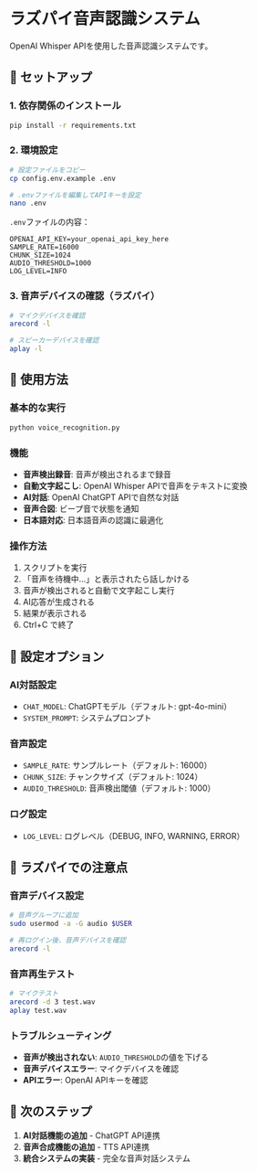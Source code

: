 # ラズパイ音声認識システム

OpenAI Whisper APIを使用した音声認識システムです。

## 🚀 セットアップ

### 1. 依存関係のインストール
```bash
pip install -r requirements.txt
```

### 2. 環境設定
```bash
# 設定ファイルをコピー
cp config.env.example .env

# .envファイルを編集してAPIキーを設定
nano .env
```

`.env`ファイルの内容：
```
OPENAI_API_KEY=your_openai_api_key_here
SAMPLE_RATE=16000
CHUNK_SIZE=1024
AUDIO_THRESHOLD=1000
LOG_LEVEL=INFO
```

### 3. 音声デバイスの確認（ラズパイ）
```bash
# マイクデバイスを確認
arecord -l

# スピーカーデバイスを確認
aplay -l
```

## 🎤 使用方法

### 基本的な実行
```bash
python voice_recognition.py
```

### 機能
- **音声検出録音**: 音声が検出されるまで録音
- **自動文字起こし**: OpenAI Whisper APIで音声をテキストに変換
- **AI対話**: OpenAI ChatGPT APIで自然な対話
- **音声合図**: ビープ音で状態を通知
- **日本語対応**: 日本語音声の認識に最適化

### 操作方法
1. スクリプトを実行
2. 「音声を待機中...」と表示されたら話しかける
3. 音声が検出されると自動で文字起こし実行
4. AI応答が生成される
5. 結果が表示される
6. Ctrl+C で終了

## 🔧 設定オプション

### AI対話設定
- `CHAT_MODEL`: ChatGPTモデル（デフォルト: gpt-4o-mini）
- `SYSTEM_PROMPT`: システムプロンプト

### 音声設定
- `SAMPLE_RATE`: サンプルレート（デフォルト: 16000）
- `CHUNK_SIZE`: チャンクサイズ（デフォルト: 1024）
- `AUDIO_THRESHOLD`: 音声検出閾値（デフォルト: 1000）

### ログ設定
- `LOG_LEVEL`: ログレベル（DEBUG, INFO, WARNING, ERROR）

## 🍓 ラズパイでの注意点

### 音声デバイス設定
```bash
# 音声グループに追加
sudo usermod -a -G audio $USER

# 再ログイン後、音声デバイスを確認
arecord -l
```

### 音声再生テスト
```bash
# マイクテスト
arecord -d 3 test.wav
aplay test.wav
```

### トラブルシューティング
- **音声が検出されない**: `AUDIO_THRESHOLD`の値を下げる
- **音声デバイスエラー**: マイクデバイスを確認
- **APIエラー**: OpenAI APIキーを確認

## 📝 次のステップ

1. **AI対話機能の追加** - ChatGPT API連携
2. **音声合成機能の追加** - TTS API連携
3. **統合システムの実装** - 完全な音声対話システム
